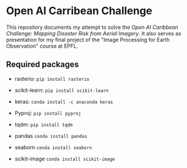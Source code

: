 # Open AI Carribean Challenge

This repository documents my attempt to solve the *Open AI Caribbean Challenge: Mapping Disaster Risk from Aerial Imagery*.
It also serves as presentation for my final project of the "Image Processing for Earth Observation" course at EPFL.

## Required packages
* rasterio: `pip install rasterio`

* scikit-learn: `pip install scikit-learn`

* keras: `conda install -c anaconda keras`

* Pyproj: `pip install pyproj`

* tqdm: `pip install tqdm`

* pandas `conda install pandas`

* seaborn `conda install seaborn`

* scikit-image `conda install scikit-image`

  
